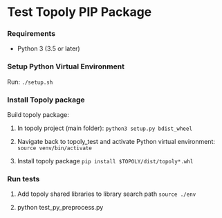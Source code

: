 # Test Topoly PIP Package

### Requirements
- Python 3 (3.5 or later)

### Setup Python Virtual Environment

Run:
``./setup.sh``

### Install Topoly package
Build topoly package:
1. In topoly project (main folder):
``python3 setup.py bdist_wheel``

2. Navigate back to topoly_test and activate Python virtual environment:
``source venv/bin/activate``
  
3. Install topoly package
``pip install $TOPOLY/dist/topoly*.whl``

### Run tests

1. Add topoly shared libraries to library search path
``source ./env``

3. python test_py_preprocess.py

